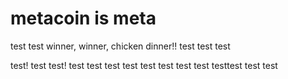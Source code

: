 # metacoin is meta

test
test
winner, winner, chicken dinner!!
test
test
test

test!
test
test!
test
test
test
test
test
test
test
test
testtest
test
test
